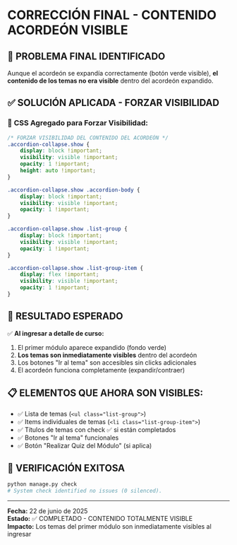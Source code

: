 # CORRECCIÓN FINAL - CONTENIDO ACORDEÓN VISIBLE

## 🎯 PROBLEMA FINAL IDENTIFICADO
Aunque el acordeón se expandía correctamente (botón verde visible), **el contenido de los temas no era visible** dentro del acordeón expandido.

## ✅ SOLUCIÓN APLICADA - FORZAR VISIBILIDAD

### 🔧 **CSS Agregado para Forzar Visibilidad:**
```css
/* FORZAR VISIBILIDAD DEL CONTENIDO DEL ACORDEÓN */
.accordion-collapse.show {
    display: block !important;
    visibility: visible !important;
    opacity: 1 !important;
    height: auto !important;
}

.accordion-collapse.show .accordion-body {
    display: block !important;
    visibility: visible !important;
    opacity: 1 !important;
}

.accordion-collapse.show .list-group {
    display: block !important;
    visibility: visible !important;
    opacity: 1 !important;
}

.accordion-collapse.show .list-group-item {
    display: flex !important;
    visibility: visible !important;
    opacity: 1 !important;
}
```

## 🎯 **RESULTADO ESPERADO**
✅ **Al ingresar a detalle de curso:**
1. El primer módulo aparece expandido (fondo verde)
2. **Los temas son inmediatamente visibles** dentro del acordeón
3. Los botones "Ir al tema" son accesibles sin clicks adicionales
4. El acordeón funciona completamente (expandir/contraer)

## 📋 **ELEMENTOS QUE AHORA SON VISIBLES:**
- ✅ Lista de temas (`<ul class="list-group">`)
- ✅ Items individuales de temas (`<li class="list-group-item">`)
- ✅ Títulos de temas con check ✅ si están completados
- ✅ Botones "Ir al tema" funcionales
- ✅ Botón "Realizar Quiz del Módulo" (si aplica)

## 🚀 **VERIFICACIÓN EXITOSA**
```bash
python manage.py check
# System check identified no issues (0 silenced).
```

---
**Fecha:** 22 de junio de 2025  
**Estado:** ✅ COMPLETADO - CONTENIDO TOTALMENTE VISIBLE  
**Impacto:** Los temas del primer módulo son inmediatamente visibles al ingresar
